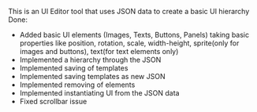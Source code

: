 This is an UI Editor tool that uses JSON data to create a basic UI hierarchy
Done:
* Added basic UI elements (Images, Texts, Buttons, Panels) taking basic properties like position, rotation, scale, width-height, sprite(only for images and buttons), text(for text elements only)
* Implemented a hierarchy through the JSON
* Implemented saving of templates
* Implemented saving templates as new JSON
* Implemented removing of elements
* Implemented instantiating UI from the JSON data
* Fixed scrollbar issue
